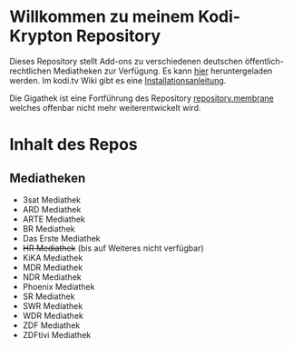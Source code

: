 # Willkommen zu meinem Kodi-Krypton Repository

Dieses Repository stellt Add-ons zu verschiedenen deutschen öffentlich-rechtlichen Mediatheken zur Verfügung.
Es kann [hier](https://raw.githubusercontent.com/68000a/Gigathek/master/Gigathek.zip) heruntergeladen werden.
Im kodi.tv Wiki gibt es eine [Installationsanleitung](https://kodi.wiki/view/HOW-TO:Install_add-ons_from_zip_files).

Die Gigathek ist eine Fortführung des Repository [repository.membrane](https://github.com/prof-membrane/repository.membrane)
welches offenbar nicht mehr weiterentwickelt wird.

# Inhalt des Repos

## Mediatheken
- 3sat Mediathek
- ARD Mediathek
- ARTE Mediathek
- BR Mediathek
- Das Erste Mediathek
- ~~HR Mediathek~~ (bis auf Weiteres nicht verfügbar)
- KiKA Mediathek
- MDR Mediathek
- NDR Mediathek
- Phoenix Mediathek
- SR Mediathek
- SWR Mediathek
- WDR Mediathek
- ZDF Mediathek
- ZDFtivi Mediathek
